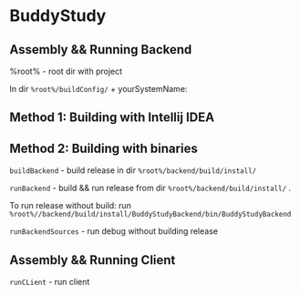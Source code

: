 # BuddyStudy

## Assembly && Running Backend

%root% - root dir with project

In dir `%root%/buildConfig/` + yourSystemName:

## Method 1: Building with Intellij IDEA

## Method 2: Building with binaries

`buildBackend` - build release in dir `%root%/backend/build/install/`

`runBackend` - build && run release from dir `%root%/backend/build/install/` .

To run release without build: run `%root%//backend/build/install/BuddyStudyBackend/bin/BuddyStudyBackend`

`runBackendSources` - run debug without building release

## Assembly && Running Client

`runCLient` - run client
